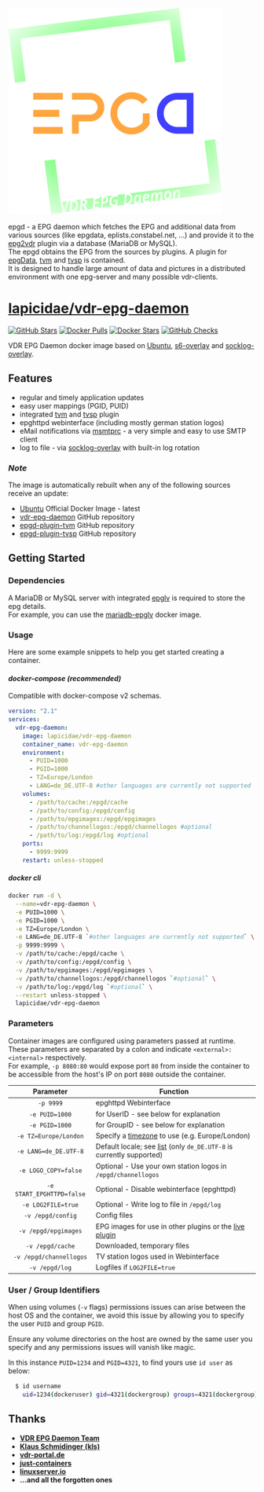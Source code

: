 [![epgd](epgd-logo.svg)](https://projects.vdr-developer.org/git/vdr-epg-daemon.git)

epgd - a EPG daemon which fetches the EPG and additional data from various sources (like epgdata, eplists.constabel.net, ...) and provide it to the [epg2vdr](https://projects.vdr-developer.org/git/vdr-plugin-epg2vdr.git) plugin via a database (MariaDB or MySQL).  
The epgd obtains the EPG from the sources by plugins. A plugin for [epgData](https://www.epgdata.com), [tvm](https://github.com/3PO/epgd-plugin-tvm/) and [tvsp](https://github.com/chriszero/epgd-plugin-tvsp) is contained.  
It is designed to handle large amount of data and pictures in a distributed environment with one epg-server and many possible vdr-clients.


# [lapicidae/vdr-epg-daemon](https://github.com/lapicidae/vdr-epg-daemon)

[![GitHub Stars](https://img.shields.io/github/stars/lapicidae/vdr-epg-daemon.svg?color=3c0e7b&labelColor=555555&logoColor=ffffff&style=for-the-badge&logo=github)](https://github.com/lapicidae/vdr-epg-daemon)
[![Docker Pulls](https://img.shields.io/docker/pulls/lapicidae/vdr-epg-daemon.svg?color=3c0e7b&labelColor=555555&logoColor=ffffff&style=for-the-badge&label=pulls&logo=docker)](https://hub.docker.com/r/lapicidae/vdr-epg-daemon)
[![Docker Stars](https://img.shields.io/docker/stars/lapicidae/vdr-epg-daemon.svg?color=3c0e7b&labelColor=555555&logoColor=ffffff&style=for-the-badge&label=stars&logo=docker)](https://hub.docker.com/r/lapicidae/vdr-epg-daemon)
[![GitHub Checks](https://img.shields.io/github/checks-status/lapicidae/vdr-epg-daemon/master?label=build%20check&labelColor=555555&logoColor=ffffff&style=for-the-badge&logo=jenkins)](https://github.com/lapicidae/vdr-epg-daemon/commits)


VDR EPG Daemon docker image based on [Ubuntu](https://hub.docker.com/_/ubuntu), [s6-overlay](https://github.com/just-containers/s6-overlay) and [socklog-overlay](https://github.com/just-containers/socklog-overlay).


## Features

* regular and timely application updates
* easy user mappings (PGID, PUID)
* integrated [tvm](https://github.com/3PO/epgd-plugin-tvm/) and [tvsp](https://github.com/chriszero/epgd-plugin-tvsp) plugin
* epghttpd webinterface (including mostly german station logos)
* eMail notifications via [msmtprc](https://marlam.de/msmtp) - a very simple and easy to use SMTP client
* log to file - via [socklog-overlay](https://github.com/just-containers/socklog-overlay) with built-in log rotation

### *Note*
The image is automatically rebuilt when any of the following sources receive an update:

* [Ubuntu](https://hub.docker.com/_/ubuntu) Official Docker Image - latest
* [vdr-epg-daemon](https://projects.vdr-developer.org/git/vdr-epg-daemon.git) GitHub repository
* [epgd-plugin-tvm](https://github.com/3PO/epgd-plugin-tvm) GitHub repository
* [epgd-plugin-tvsp](https://github.com/chriszero/epgd-plugin-tvsp) GitHub repository


## Getting Started

### Dependencies

A MariaDB or MySQL server with integrated [epglv](https://projects.vdr-developer.org/git/vdr-epg-daemon.git/tree/epglv/README) is required to store the epg details.  
For example, you can use the [mariadb-epglv](https://github.com/lapicidae/mariadb-epglv) docker image.

### Usage
Here are some example snippets to help you get started creating a container.

#### *docker-compose (recommended)*

Compatible with docker-compose v2 schemas.
```yaml
version: "2.1"
services:
  vdr-epg-daemon:
    image: lapicidae/vdr-epg-daemon
    container_name: vdr-epg-daemon
    environment:
      - PUID=1000
      - PGID=1000
      - TZ=Europe/London
      - LANG=de_DE.UTF-8 #other languages are currently not supported
    volumes:
      - /path/to/cache:/epgd/cache
      - /path/to/config:/epgd/config
      - /path/to/epgimages:/epgd/epgimages
      - /path/to/channellogos:/epgd/channellogos #optional
      - /path/to/log:/epgd/log #optional
    ports:
      - 9999:9999
    restart: unless-stopped
```

#### *docker cli*

```bash
docker run -d \
  --name=vdr-epg-daemon \
  -e PUID=1000 \
  -e PGID=1000 \
  -e TZ=Europe/London \
  -e LANG=de_DE.UTF-8 `#other languages are currently not supported` \
  -p 9999:9999 \
  -v /path/to/cache:/epgd/cache \
  -v /path/to/config:/epgd/config \
  -v /path/to/epgimages:/epgd/epgimages \
  -v /path/to/channellogos:/epgd/channellogos `#optional` \
  -v /path/to/log:/epgd/log `#optional` \
  --restart unless-stopped \
  lapicidae/vdr-epg-daemon
```

### Parameters

Container images are configured using parameters passed at runtime.  
These parameters are separated by a colon and indicate `<external>:<internal>` respectively.  
For example, `-p 8080:80` would expose port `80` from inside the container to be accessible from the host's IP on port `8080` outside the container.

| Parameter | Function |
| :----: | --- |
| `-p 9999` | epghttpd Webinterface |
| `-e PUID=1000` | for UserID - see below for explanation |
| `-e PGID=1000` | for GroupID - see below for explanation |
| `-e TZ=Europe/London` | Specify a [timezone](https://en.wikipedia.org/wiki/List_of_tz_database_time_zones#List) to use (e.g. Europe/London) |
| `-e LANG=de_DE.UTF-8` | Default locale; see [list](https://sourceware.org/git/?p=glibc.git;a=blob_plain;f=localedata/SUPPORTED;hb=HEAD) (only `de_DE.UTF-8` is currently supported) |
| `-e LOGO_COPY=false` | Optional - Use your own station logos in `/epgd/channellogos` |
| `-e START_EPGHTTPD=false` | Optional - Disable webinterface (epghttpd) |
| `-e LOG2FILE=true` | Optional - Write log to file in `/epgd/log` |
| `-v /epgd/config` | Config files |
| `-v /epgd/epgimages` | EPG images for use in other plugins or the [live plugin](https://github.com/MarkusEh/vdr-plugin-live) |
| `-v /epgd/cache` | Downloaded, temporary files |
| `-v /epgd/channellogos`| TV station logos used in Webinterface |
| `-v /epgd/log` | Logfiles if `LOG2FILE=true` |

### User / Group Identifiers

When using volumes (`-v` flags) permissions issues can arise between the host OS and the container, we avoid this issue by allowing you to specify the user `PUID` and group `PGID`.

Ensure any volume directories on the host are owned by the same user you specify and any permissions issues will vanish like magic.

In this instance `PUID=1234` and `PGID=4321`, to find yours use `id user` as below:

```bash
  $ id username
    uid=1234(dockeruser) gid=4321(dockergroup) groups=4321(dockergroup)
```


## Thanks

* **[VDR EPG Daemon Team](https://projects.vdr-developer.org/projects/vdr-epg-daemon)**
* **[Klaus Schmidinger (kls)](http://www.tvdr.de/)**
* **[vdr-portal.de](https://www.vdr-portal.de/)**
* **[just-containers](https://github.com/just-containers)**
* **[linuxserver.io](https://www.linuxserver.io/)**
* **...and all the forgotten ones**